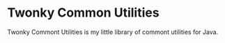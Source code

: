 # Twonky Common Utilities

Twonky Commont Utilities is my little library of commont utilities for Java.
